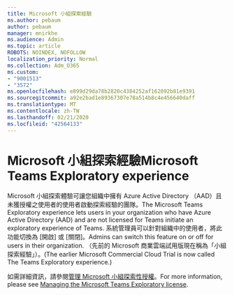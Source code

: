 ```yaml
---
title: Microsoft 小組探索經驗
ms.author: pebaum
author: pebaum
manager: mnirkhe
ms.audience: Admin
ms.topic: article
ROBOTS: NOINDEX, NOFOLLOW
localization_priority: Normal
ms.collection: Adm_O365
ms.custom:
- "9001513"
- "3572"
ms.openlocfilehash: e899d29da78b2820c4384252af162092b81e9391
ms.sourcegitcommit: a92e2bad1e89367307e78a514b8c4e456640daff
ms.translationtype: MT
ms.contentlocale: zh-TW
ms.lasthandoff: 02/21/2020
ms.locfileid: "42564133"
---
```

# <a name="microsoft-teams-exploratory-experience"></a><span data-ttu-id="38140-102">Microsoft 小組探索經驗</span><span class="sxs-lookup"><span data-stu-id="38140-102">Microsoft Teams Exploratory experience</span></span>

<span data-ttu-id="38140-103">Microsoft 小組探索體驗可讓您組織中擁有 Azure Active Directory （AAD）且未獲授權之使用者的使用者啟動探索經驗的團隊。</span><span class="sxs-lookup"><span data-stu-id="38140-103">The Microsoft Teams Exploratory experience lets users in your organization who have Azure Active Directory (AAD) and are not licensed for Teams initiate an exploratory experience of Teams.</span></span> <span data-ttu-id="38140-104">系統管理員可以針對組織中的使用者，將此功能切換為 [開啟] 或 [關閉]。</span><span class="sxs-lookup"><span data-stu-id="38140-104">Admins can switch this feature on or off for users in their organization.</span></span> <span data-ttu-id="38140-105">（先前的 Microsoft 商業雲端試用版現在稱為「小組探索經驗」）。</span><span class="sxs-lookup"><span data-stu-id="38140-105">(The earlier Microsoft Commercial Cloud Trial is now called The Teams Exploratory experience.)</span></span>

<span data-ttu-id="38140-106">如需詳細資訊，請參閱[管理 Microsoft 小組探索性授權](https://docs.microsoft.com/microsoftteams/teams-exploratory/)。</span><span class="sxs-lookup"><span data-stu-id="38140-106">For more information, please see [Managing the Microsoft Teams Exploratory license](https://docs.microsoft.com/microsoftteams/teams-exploratory/).</span></span>
